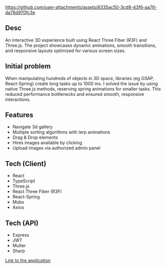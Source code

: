 https://github.com/user-attachments/assets/6335ac50-3cd8-43f6-aa76-da76d970fc3e

## Desc

An interactive 3D experience built using React Three Fiber (R3F) and Three.js. The project showcases dynamic animations, smooth transitions, and responsive layouts optimized for various screen sizes.

## Initial problem

When manipulating hundreds of objects in 3D space, libraries (eg GSAP, React-Spring) create long tasks up to 1000 ms. I solved the issue by using native Three.js methods, reserving spring animations for smaller tasks. This reduced performance bottlenecks and ensured smooth, responsive interactions.

## Features

- Navigate 3d gallery
- Multiple sorting algorithms with lerp animations
- Drag & Drop elements
- Hires images available by clicking
- Upload images via authorized admin panel

## Tech (Client)

- React
- TypeScript
- Three.js
- React Three Fiber (R3F)
- React-Spring
- Mobx
- Axios

## Tech (API)

- Express
- JWT
- Multer
- Sharp

[Link to the application](https://stepanplusdrawingultra.site/)
